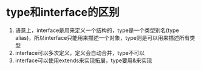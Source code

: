 # type和interface的区别
1. 语意上，interface是用来定义一个结构的，type是一个类型别名(type alias)，所以interface只能用来描述一个对象，type则是可以用来描述所有类型
2. interface可以多次定义，定义会自动合并，type不可以
3. interface可以使用extends来实现拓展，type要用&来实现